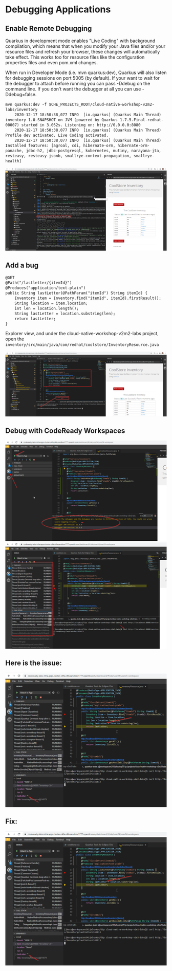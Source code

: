 # Debugging Applications

## Enable Remote Debugging
Quarkus in development mode enables "Live Coding" with background compilation, which means that when you modify your Java files and/or your resource files and refresh your browser, these changes will automatically take effect. This works too for resource files like the configuration properties files and even pom.xml changes.

When run in Developer Mode (i.e. mvn quarkus:dev), Quarkus will also listen for debugging sessions on port 5005 (by default). If your want to wait for the debugger to attach before running you can pass -Ddebug on the command line. If you don’t want the debugger at all you can use -Ddebug=false.

```
mvn quarkus:dev -f $CHE_PROJECTS_ROOT/cloud-native-workshop-v2m2-labs/inventory
	2020-12-17 18:50:38,077 INFO  [io.quarkus] (Quarkus Main Thread) inventory 1.0-SNAPSHOT on JVM (powered by Quarkus 1.7.5.Final-redhat-00007) started in 3.052s. Listening on: http://0.0.0.0:8080
	2020-12-17 18:50:38,077 INFO  [io.quarkus] (Quarkus Main Thread) Profile dev activated. Live Coding activated.
	2020-12-17 18:50:38,077 INFO  [io.quarkus] (Quarkus Main Thread) Installed features: [agroal, cdi, hibernate-orm, hibernate-orm-panache, jdbc-h2, jdbc-postgresql, kubernetes, mutiny, narayana-jta, resteasy, resteasy-jsonb, smallrye-context-propagation, smallrye-health]
```

<img src="./images/mod02/mod02-03-001.png">

## Add a bug

```
@GET
@Path("/lastletter/{itemId}")
@Produces("application/text-plain")
public String lastLetter(@PathParam("itemId") String itemId) {
    Inventory item = Inventory.find("itemId", itemId).firstResult();
    String location = item.location;
    int len = location.length();
    String lastLetter = location.substring(len);
    return lastLetter;
}
```

Explorer view, and under the cloud-native-workshop-v2m2-labs project, open the ```inventory/src/main/java/com/redhat/coolstore/InventoryResource.java```

<img src="./images/mod02/mod02-03-002.png">

## Debug with CodeReady Workspaces

<img src="./images/mod02/mod02-03-003.png">

<img src="./images/mod02/mod02-03-004.png">

## Here is the issue:

<img src="./images/mod02/mod02-03-005.png">

## Fix:

<img src="./images/mod02/mod02-03-005.png">
